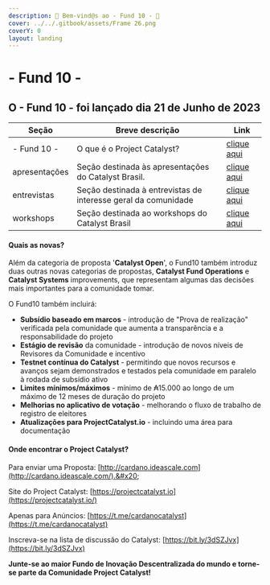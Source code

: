 ```yaml
---
description: 🚀 Bem-vind@s ao - Fund 10 - 🎉
cover: ../../.gitbook/assets/Frame 26.png
coverY: 0
layout: landing
---
```


# - Fund 10 -

## **O - Fund 10 - foi lançado dia 21 de Junho de 2023**

| Seção         | Breve descrição                                                | Link                                         |
| ------------- | -------------------------------------------------------------- | -------------------------------------------- |
| - Fund 10 -   | O que é o Project Catalyst?                                    | [clique aqui](o-que-e-o-project-catalyst.md) |
| apresentações | Seção destinada às apresentações do Catalyst Brasil.           | [clique aqui](../apresentacoes/)             |
| entrevistas   | Seção destinada à entrevistas de interesse geral da comunidade | [clique aqui](../entrevistas/)               |
| workshops     | Seção destinada ao workshops do Catalyst Brasil                | [clique aqui](../workshops.md)               |

#### Quais as novas? <a href="#whats-new" id="whats-new"></a>

Além da categoria de proposta '**Catalyst Open**', o Fund10 também introduz duas outras novas categorias de propostas, **Catalyst Fund Operations** e **Catalyst Systems** improvements, que representam algumas das decisões mais importantes para a comunidade tomar.&#x20;

O Fund10 também incluirá:

* **Subsídio baseado em marcos** - introdução de "Prova de realização" verificada pela comunidade que aumenta a transparência e a responsabilidade do projeto
* **Estágio de revisão** da comunidade - introdução de novos níveis de Revisores da Comunidade e incentivo
* **Testnet contínua do Catalyst** - permitindo que novos recursos e avanços sejam demonstrados e testados pela comunidade em paralelo à rodada de subsídio ativo
* **Limites mínimos/máximos** - mínimo de ₳15.000 ao longo de um máximo de 12 meses de duração do projeto
* **Melhorias no aplicativo de votação** - melhorando o fluxo de trabalho de registro de eleitores
* **Atualizações para ProjectCatalyst.io** - incluindo uma área para documentação

#### Onde encontrar o Project Catalyst? <a href="#where-to-find-project-catalyst" id="where-to-find-project-catalyst"></a>

Para enviar uma Proposta: [http://cardano.ideascale.com](http://cardano.ideascale.com/).&#x20;

Site do Project Catalyst: [https://projectcatalyst.io](https://projectcatalyst.io/)​

Apenas para Anúncios: [https://t.me/cardanocatalyst](https://t.me/cardanocatalyst)​

Inscreva-se na lista de discussão do Catalyst: [https://bit.ly/3dSZJvx](https://bit.ly/3dSZJvx)

**​Junte-se ao maior Fundo de Inovação Descentralizada do mundo e torne-se parte da Comunidade Project Catalyst!**
